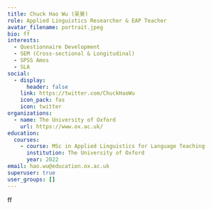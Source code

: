 ```yaml
---
title: Chuck Hao Wu (吴昊)
role: Applied Linguistics Researcher & EAP Teacher
avatar_filename: portrait.jpeg
bio: ff
interests:
  - Questionnaire Development
  - SEM (Cross-sectional & Longitudinal)
  - SPSS Amos
  - SLA
social:
  - display:
      header: false
    link: https://twitter.com/ChuckHaoWu
    icon_pack: fas
    icon: twitter
organizations:
  - name: The University of Oxford
    url: https://www.ox.ac.uk/
education:
  courses:
    - course: MSc in Applied Linguistics for Language Teaching
      institution: The University of Oxford
      year: 2022
email: hao.wu@education.ox.ac.uk
superuser: true
user_groups: []
---
```

ff
